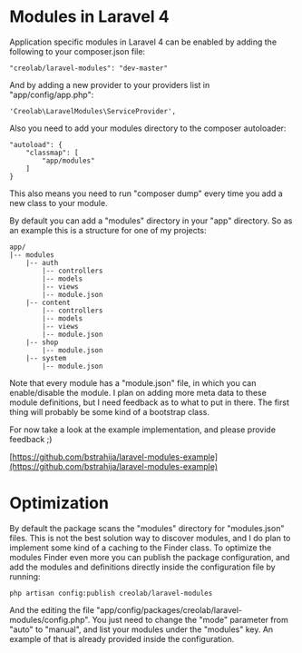 # Modules in Laravel 4

Application specific modules in Laravel 4 can be enabled by adding the following to your composer.json file:

    "creolab/laravel-modules": "dev-master"

And by adding a new provider to your providers list in "app/config/app.php":

    'Creolab\LaravelModules\ServiceProvider',

Also you need to add your modules directory to the composer autoloader:

    "autoload": {
        "classmap": [
            "app/modules"
        ]
    }

This also means you need to run "composer dump" every time you add a new class to your module.

By default you can add a "modules" directory in your "app" directory. So as an example this is a structure for one of my projects:

    app/
    |-- modules
        |-- auth
            |-- controllers
            |-- models
            |-- views
            |-- module.json
        |-- content
            |-- controllers
            |-- models
            |-- views
            |-- module.json
        |-- shop
            |-- module.json
        |-- system
            |-- module.json

Note that every module has a "module.json" file, in which you can enable/disable the module. I plan on adding more meta data to these module definitions, but I need feedback as to what to put in there.
The first thing will probably be some kind of a bootstrap class.

For now take a look at the example implementation, and please provide feedback ;)

[https://github.com/bstrahija/laravel-modules-example](https://github.com/bstrahija/laravel-modules-example)

# Optimization

By default the package scans the "modules" directory for "modules.json" files. This is not the best solution way to discover modules, and I do plan to implement some kind of a caching to the Finder class.
To optimize the modules Finder even more you can publish the package configuration, and add the modules and definitions directly inside the configuration file by running:

    php artisan config:publish creolab/laravel-modules

And the editing the file "app/config/packages/creolab/laravel-modules/config.php".
You just need to change the "mode" parameter from "auto" to "manual", and list your modules under the "modules" key. An example of that is already provided inside the configuration.
